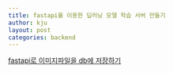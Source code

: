```yaml
---
title: fastapi를 이용한 딥러닝 모델 학습 서버 만들기
author: kju
layout: post
categories: backend
---
```

[fastapi로 이미지파일을 db에 저장하기](https://fastapi.tiangolo.com/ko/tutorial/request-files/ "https://fastapi.tiangolo.com/ko/tutorial/request-files/")